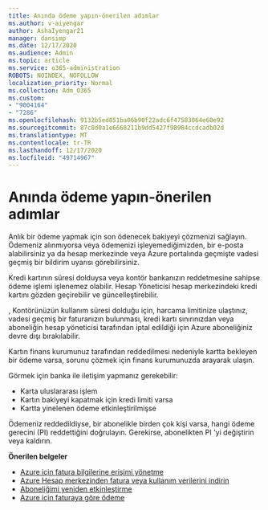 ```yaml
---
title: Anında ödeme yapın-önerilen adımlar
ms.author: v-aiyengar
author: AshaIyengar21
manager: dansimp
ms.date: 12/17/2020
ms.audience: Admin
ms.topic: article
ms.service: o365-administration
ROBOTS: NOINDEX, NOFOLLOW
localization_priority: Normal
ms.collection: Adm_O365
ms.custom:
- "9004164"
- "7286"
ms.openlocfilehash: 9132b5ed851ba06b90f22adc6f47583064e60e92
ms.sourcegitcommit: 87c8d0a1e6668211b9dd5427f98984ccdcadb02d
ms.translationtype: MT
ms.contentlocale: tr-TR
ms.lasthandoff: 12/17/2020
ms.locfileid: "49714967"
---
```

# <a name="make-immediate-payment---recommended-steps"></a>Anında ödeme yapın-önerilen adımlar

Anlık bir ödeme yapmak için son ödenecek bakiyeyi çözmenizi sağlayın. Ödemeniz alınmıyorsa veya ödemenizi işleyemediğimizden, bir e-posta alabilirsiniz ya da hesap merkezinde veya Azure portalında geçmişte vadesi geçmiş bir bildirim uyarısı görebilirsiniz. 

Kredi kartının süresi dolduysa veya kontör bankanızın reddetmesine sahipse ödeme işlemi işlenemez olabilir. Hesap Yöneticisi hesap merkezindeki kredi kartını gözden geçirebilir ve güncelleştirebilir. 

, Kontörünüzün kullanım süresi dolduğu için, harcama limitinize ulaştınız, vadesi geçmiş bir faturanızın bulunması, kredi kartı sınırınızdan veya aboneliğin hesap yöneticisi tarafından iptal edildiği için Azure aboneliğiniz devre dışı bırakılabilir.  

Kartın finans kurumunuz tarafından reddedilmesi nedeniyle kartta bekleyen bir ödeme varsa, sorunu çözmek için finans kurumunuzda arayarak ulaşın.  

Görmek için banka ile iletişim yapmanız gerekebilir:

- Karta uluslararası işlem 
- Kartın bakiyeyi kapatmak için kredi limiti varsa 
- Kartta yinelenen ödeme etkinleştirilmişse 

Ödemeniz reddedildiyse, bir abonelikle birden çok kişi varsa, hangi ödeme gerecini (PI) reddettiğini doğrulayın. Gerekirse, abonelikten PI 'yi değiştirin veya kaldırın. 

**Önerilen belgeler** 

- [Azure için fatura bilgilerine erişimi yönetme](https://docs.microsoft.com/azure/billing/billing-manage-access?WT.mc_id=Portal-Microsoft_Azure_Support)
- [Azure Hesap merkezinden fatura veya kullanım verilerini indirin](https://docs.microsoft.com/azure/billing/billing-download-azure-invoice-daily-usage-date?WT.mc_id=Portal-Microsoft_Azure_Support)
- [Aboneliğimi yeniden etkinleştirme](https://docs.microsoft.com/azure/billing/billing-subscription-become-disable?WT.mc_id=Portal-Microsoft_Azure_Support)
- [Azure için faturaya göre ödeme](https://docs.microsoft.com/azure/cost-management-billing/manage/pay-by-invoice) 